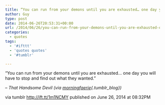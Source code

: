 ```yaml
---
title: “You can run from your demons until you are exhausted… one day you will have to stop and find out…”
author: Guy
type: post
date: 2014-06-26T20:53:31+00:00
url: /2014/06/26/you-can-run-from-your-demons-until-you-are-exhausted-one-day-you-will-have-to-stop-and-find-out/
categories:
  - quotes
tags:
  - '#ifttt'
  - 'quotes quotes'
  - '#tumblr'

---
```

“You can run from your demons until you are exhausted… one day you will have to stop and find out what they wanted.”

&#8211; _That Handsome Devil (via [morningfaerie][1]{.tumblr_blog})_

via tumblr http://ift.tt/1m1NCMY published on June 26, 2014 at 08:32PM

 [1]: http://ift.tt/Tnhgj1
